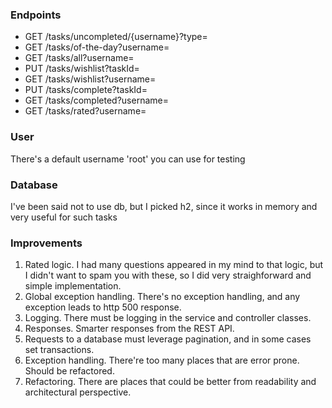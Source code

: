 ### Endpoints
- GET /tasks/uncompleted/{username}?type=
- GET /tasks/of-the-day?username=
- GET /tasks/all?username=
- PUT /tasks/wishlist?taskId=
- GET /tasks/wishlist?username=
- PUT /tasks/complete?taskId=
- GET /tasks/completed?username=
- GET /tasks/rated?username=

### User
There's a default username 'root' you can use for testing

### Database
I've been said not to use db, but I picked h2, since it works in memory and very useful for such tasks

### Improvements
1. Rated logic. I had many questions appeared in my mind to that logic, but I didn't want to spam you with these, so
I did very straighforward and simple implementation.
2. Global exception handling. There's no exception handling, and any exception leads to http 500 response.
3. Logging. There must be logging in the service and controller classes.
4. Responses. Smarter responses from the REST API.
5. Requests to a database must leverage pagination, and in some cases set transactions.
6. Exception handling. There're too many places that are error prone. Should be refactored.
7. Refactoring. There are places that could be better from readability and architectural perspective.